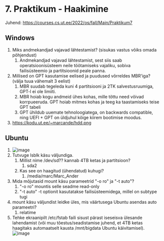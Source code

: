 # 7. Praktikum - Haakimine

Juhend: https://courses.cs.ut.ee/2022/os/fall/Main/Praktikum7  

## Windows ##
1. Miks andmekandjad vajavad lähtestamist? (sisukas vastus võiks omada põhjendust)  
    1. Andmekandjad vajavad lähtestamist, sest siis saab operatsioonisüsteem neile töötamiseks vajaliku, sobiva failisüsteemio ja partitsioonid peale panna.
2. Millised on GPT kasutamise eelised ja puudused võrreldes MBR'iga? (välja tuua vähemalt 3 eelist)  
    1. MBR suudab tegeleda kuni 4 partitsiooni ja 2TK salvestusruumiga, GPT-l ei ole limiiti.
    2. MBR hoiab kogu andmeid ühes kohas, mille tõttu need võivad korrpueeruda. GPT hoiab mitmes kohas ja teeg ka taastamiseks teise GPT tabeli  
    3. GPT ühildub uuemate tehnoloogiatega, on backwards compatible, ning UEFI + GPT on üldjuhul kõige kiirem bootimise moodus.  
3. https://kodu.ut.ee/~marcande/hdd.png  
  
## Ubuntu ##
1. ![image](https://user-images.githubusercontent.com/59764874/200325989-b485d37c-60d3-416c-991c-f3e677d4acc1.png)  
2. Tutvuge lsblk käsu väljundiga.  
    1. Millist nime /dev/sd?? kannab 4TB ketas ja partitsioon?  
        1. sda2  
    3. Kas see on haagitud (ühendatud) kuhugi?  
        1. /media/marc/Marc_Ander  
3. Mida mõjutasid mount käsu parameetrid "-o ro" ja "-t auto"?  
    1. "-o ro" mountis selle seadme read-only  
    2. "-t auto" -t optionit kasutatakse failisüsteemidega, millel on subtype tugi  
4. mount käsu väljundist leidke üles, mis väärtusega Ubuntu asendas auto parameetri?  
    1. relatime
5. Tehke ekraanipilt /etc/fstab faili sisust pärast iseseisva ülesande lahendamist (või muu tõestus/seadistamise juhend, et 4TB ketas haagitaks automaatselt kausta /mnt/bigdata Ubuntu käivitamisel).  
![image](https://user-images.githubusercontent.com/59764874/200333952-c4105945-6d65-4532-962b-69aae86711dc.png)

